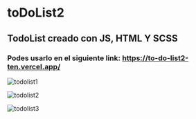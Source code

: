 # toDoList2
## TodoList creado con JS, HTML Y SCSS
### Podes usarlo en el siguiente link: https://to-do-list2-ten.vercel.app/


![todolist1](https://user-images.githubusercontent.com/84631641/173587691-b6fbb1bb-a658-4dde-bcfe-678632b7b4a0.png)


![todolist2](https://user-images.githubusercontent.com/84631641/173587720-89433fd9-612a-44d5-b934-92363521e1e5.png)


![todolist3](https://user-images.githubusercontent.com/84631641/173587729-e4ce738b-4a47-42e6-9290-d073279437cd.png)
